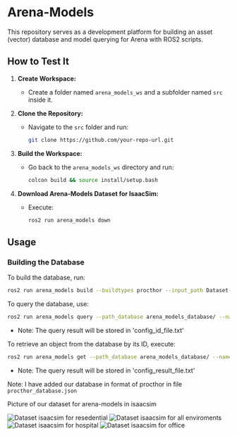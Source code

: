 # Arena-Models

This repository serves as a development platform for building an asset (vector) database and model querying for Arena with ROS2 scripts.

## How to Test It

1. **Create Workspace:**
   - Create a folder named `arena_models_ws` and a subfolder named `src` inside it.

2. **Clone the Repository:**
   - Navigate to the `src` folder and run:
     ```bash
     git clone https://github.com/your-repo-url.git
     ```

3. **Build the Workspace:**
   - Go back to the `arena_models_ws` directory and run:
     ```bash
     colcon build && source install/setup.bash
     ```

4. **Download Arena-Models Dataset for IsaacSim:**
   - Execute:
     ```bash
     ros2 run arena_models down
     ```

## Usage

### Building the Database
To build the database, run:
```bash
ros2 run arena_models build --buildtypes procthor --input_path Dataset-arena-models/ --output_database_name arena-models
```
To query the database, use:
```bash
ros2 run arena_models query --path_database arena_models_database/ --name_database arena-models --target src/arena_models/ sofa
```
- Note: The query result will be stored in 'config_id_file.txt'

To retrieve an object from the database by its ID, execute:
```bash
ros2 run arena_models get --path_database arena_models_database/ --name_database arena-models --target src/arena_models/ -id 20
```
- Note: The query result will be stored in 'config_result_file.txt'

Note: I have added our database in format of procthor in file `procthor_database.json`

Picture of our dataset for arena-models in isaacsim

![Dataset isaacsim for resedential](https://github.com/Arena-Rosnav/arena-models/blob/isaac-project/resedential_capture5.png)
![Dataset isaacsim for all enviroments](https://github.com/Arena-Rosnav/arena-models/blob/master/Arena-model-dataset1.png)
![Dataset isaacsim for hospital](https://github.com/Arena-Rosnav/arena-models/blob/master/Hospital_dataset2.png)
![Dataset isaacsim for office](https://github.com/Arena-Rosnav/arena-models/blob/master/Office_dataset1.png)
